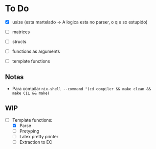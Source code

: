 # To Do 

- [X] usize (esta martelado -> A logica esta no parser, o q e so estupido)
- [ ] matrices
- [ ] structs
- [ ] functions as arguments
- [ ] template functions


## Notas 

- Para compilar `nix-shell --command "(cd compiler && make clean && make CIL && make)`


## WIP 

- [ ] Template functions:
    - [X] Parse
    - [ ] Pretyping
    - [ ] Latex pretty printer
    - [ ] Extraction to EC 